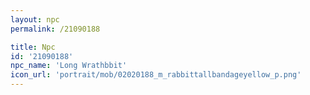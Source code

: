 ```yaml
---
layout: npc
permalink: /21090188

title: Npc
id: '21090188'
npc_name: 'Long Wrathbbit'
icon_url: 'portrait/mob/02020188_m_rabbittallbandageyellow_p.png'
---
```

